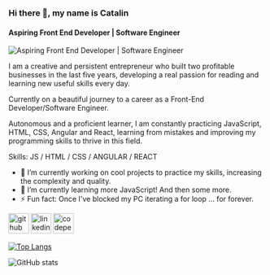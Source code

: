 ### Hi there 👋, my name is Catalin
#### Aspiring Front End Developer | Software Engineer
![Aspiring Front End Developer | Software Engineer](https://media-exp1.licdn.com/dms/image/C5616AQH1kYWGQEE8CQ/profile-displaybackgroundimage-shrink_350_1400/0/1643036369991?e=1648684800&v=beta&t=xK0Sf0DCI2Ye34gLCGbXmrQRtzcL02evu4qy1nDEyhc)

I am a creative and persistent entrepreneur who built two profitable businesses in the last five years, developing a real passion for reading and learning new useful skills every day.

Currently on a beautiful journey to a career as a Front-End Developer/Software Engineer.

Autonomous and a proficient learner, I am constantly practicing JavaScript, HTML, CSS, Angular and React, learning from mistakes and improving my programming skills to thrive in this field.

Skills: JS / HTML / CSS / ANGULAR / REACT

- 🔭 I’m currently working on cool projects to practice my skills, increasing the complexity and quality. 
- 🌱 I’m currently learning more JavaScript! And then some more. 
- ⚡ Fun fact: Once I've blocked my PC iterating a for loop ... for forever. 


[<img src='https://cdn.jsdelivr.net/npm/simple-icons@3.0.1/icons/github.svg' alt='github' height='40'>](https://github.com/catalinpascal)  [<img src='https://cdn.jsdelivr.net/npm/simple-icons@3.0.1/icons/linkedin.svg' alt='linkedin' height='40'>](https://www.linkedin.com/in/catalin-pascal//)  [<img src='https://cdn.jsdelivr.net/npm/simple-icons@3.0.1/icons/codepen.svg' alt='codepen' height='40'>](https://codepen.io/collection/kNWkdQ)  

[![Top Langs](https://github-readme-stats.vercel.app/api/top-langs/?username=catalinpascal)](https://github.com/anuraghazra/github-readme-stats)

![GitHub stats](https://github-readme-stats.vercel.app/api?username=catalinpascal&show_icons=true)  

